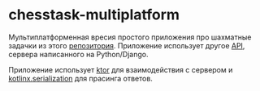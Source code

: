 # chesstask-multiplatform
Мультиплатформенная вресия простого приложения про шахматные задачки из этого [репозитория](https://github.com/Nikolaiko/chesstask). 
Приложение использует другое [API](http://92.242.40.194:1337/api/v1/swagger/), сервера написанного на Python/Django.

Приложение использует [ktor](https://ktor.io/) для взаимодействия с сервером и [kotlinx.serialization](https://github.com/Kotlin/kotlinx.serialization) для прасинга ответов.
